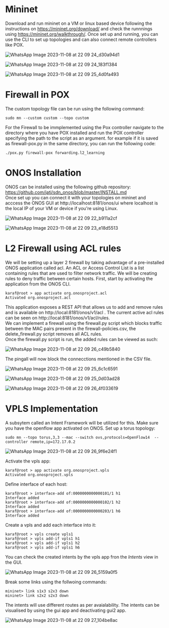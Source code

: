 # Mininet
Download and run mininet on a VM or linux based device following the instructions on https://mininet.org/download/ and check the runnnings using https://mininet.org/walkthrough/.
Once set up and running, you can use the CLI to set up  topologies and can also connect remote controllers like POX.  

![WhatsApp Image 2023-11-08 at 22 09 24_d30a94d1](https://github.com/SameedIlyas/ONTInternship/assets/127698326/156f1fd7-8e56-41a9-a3eb-c1da8034ff89)  

![WhatsApp Image 2023-11-08 at 22 09 24_183f1384](https://github.com/SameedIlyas/ONTInternship/assets/127698326/c86739d3-a93a-4e96-92a7-8f7e8b4e9c3c)  

![WhatsApp Image 2023-11-08 at 22 09 25_4d0fa493](https://github.com/SameedIlyas/ONTInternship/assets/127698326/77ed4ef2-ac69-40ac-a8d1-01b9f5437b61)  


# Firewall in POX
The custom topology file can be run using the following command:  
~~~
sudo mn --custom custom --topo custom
~~~
For the Firewall to be immplemented using the Pox controller navigate to the directory where you have POX installed and run the POX controller specifying the path to the script as an argument. for example if it is saved as firewall-pox.py in the same directory, you can run the following code:  
~~~
./pox.py firewall-pox forwarding.l2_learning
~~~

# ONOS Installation
ONOS can be installed using the following github repository: https://github.com/jatj/sdn_onos/blob/master/INSTALL.md  
Once set up you can connect it with your topologies on mininet and acccess the ONOS GUI at http://localhost:8181/onos/ui where localhost is the local IP of your VM or device if you're using Linux.

![WhatsApp Image 2023-11-08 at 22 09 22_b911a2cf](https://github.com/SameedIlyas/ONTInternship/assets/127698326/604de73a-8308-4e09-a0aa-a6833c6dd261)  

![WhatsApp Image 2023-11-08 at 22 09 23_e18d5513](https://github.com/SameedIlyas/ONTInternship/assets/127698326/ac9e5fee-42eb-4236-9cde-b07377ed5560)  

# L2 Firewall using ACL rules
We will be setting up a layer 2 firewall by taking advantage of a pre-installed ONOS application called acl. An ACL or Access Control List is a list containing rules that are used to filter network traffic. We will be creating rules to deny traffic between certain hosts. First, start by activating the application from the ONOS CLI.  
~~~
karaf@root > app activate org.onosproject.acl
Activated org.onosproject.acl
~~~
This application exposes a REST API that allows us to add and remove rules and is available on http://local:8181/onos/v1/acl . The current active acl rules can be seen on http://local:8181/onos/v1/acl/rules.  
We can implement a firewall using the firewall.py script which blocks traffic between the MAC pairs present in the firewall-policies.csv, the delete_firewall.py script removes all ACL rules.  
Once the firewall.py script is run, the added rules can be viewed as such:  

![WhatsApp Image 2023-11-08 at 22 09 26_c49b5840](https://github.com/SameedIlyas/ONTInternship/assets/127698326/d9d6bd4b-841b-41a0-a94c-6cc10ff5f8c6)  

The pingall will now block the connecctions mentioned in the CSV file.  

![WhatsApp Image 2023-11-08 at 22 09 25_6c1c6591](https://github.com/SameedIlyas/ONTInternship/assets/127698326/0d7a5883-e4e9-4c18-8061-ae4befcdb30e)  

![WhatsApp Image 2023-11-08 at 22 09 25_0d03ad28](https://github.com/SameedIlyas/ONTInternship/assets/127698326/017841e5-7c9a-434b-9d80-ec504ca14dbb)  

![WhatsApp Image 2023-11-08 at 22 09 26_4f033619](https://github.com/SameedIlyas/ONTInternship/assets/127698326/09f84c0f-89a2-48c5-855d-22f78a146d2d)  


# VPLS Implementation
A subsytem called an Intent Framework will be utilized for this. Make sure you have the openflow app activated on ONOS. Set up a torus topology:  
~~~
sudo mn --topo torus,3,3 --mac --switch ovs,protocols=OpenFlow14  --controller remote,ip=172.17.0.2
~~~

![WhatsApp Image 2023-11-08 at 22 09 26_9f6e24f1](https://github.com/SameedIlyas/ONTInternship/assets/127698326/4c001083-dd42-4b65-a7f2-c6b0b51ffca0)  

Activate the vpls app:  
~~~
karaf@root > app activate org.onosproject.vpls
Activated org.onosproject.vpls
~~~
Define interface of each host:  
~~~
karaf@root > interface-add of:0000000000000101/1 h1
Interface added
karaf@root > interface-add of:0000000000000102/1 h2
Interface added
karaf@root > interface-add of:0000000000000203/1 h6
Interface added
~~~
Create a vpls and add each interface into it:  
~~~
karaf@root > vpls create vpls1
karaf@root > vpls add-if vpls1 h1
karaf@root > vpls add-if vpls1 h2
karaf@root > vpls add-if vpls1 h6
~~~
You can check the created intents by the vpls app fron the *Intents* view in the GUI.  

![WhatsApp Image 2023-11-08 at 22 09 26_5159a0f5](https://github.com/SameedIlyas/ONTInternship/assets/127698326/0a99da7d-f06c-405e-b4b9-a475a455e63a)

Break some links using the follwoing commands:  
~~~
mininet> link s1x3 s2x3 down
mininet> link s2x2 s2x3 down
~~~  
The intents will use different routes as per avaialability. The intents can be visualised by using the gui app and deactivating gui2 app.  

![WhatsApp Image 2023-11-08 at 22 09 27_104be8ac](https://github.com/SameedIlyas/ONTInternship/assets/127698326/34fd36d7-5dc4-4877-9579-b4daeaf78825)











